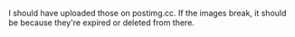 I should have uploaded those on postimg.cc. If the images break, it should be because they're expired or deleted from there.
